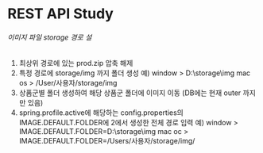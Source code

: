 # REST API Study

###### 이미지 파일 storage 경로 설
1. 최상위 경로에 있는 prod.zip 압축 해제
2. 특정 경로에 storage/img 까지 폴더 생성
   예) window > D:\storage\img
       mac os > /User/사용자/storage/img
3. 상품군별 폴더 생성하여 해당 상품군 폴더에 이미지 이동 (DB에는 현재 outer 까지만 있음)
4. spring.profile.active에 해당하는 config.properties의 IMAGE.DEFAULT.FOLDER에
   2에서 생성한 전체 경로 입력
   예) window > IMAGE.DEFAULT.FOLDER=D:\storage\img
       mac oc > IMAGE.DEFAULT.FOLDER=/Users/사용자/storage/img/
